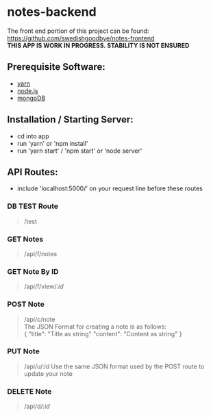 # notes-backend
The front end portion of this project can be found:  
https://github.com/swedishgoodbye/notes-frontend  
**THIS APP IS WORK IN PROGRESS. STABILITY IS NOT ENSURED**
  
## Prerequisite Software:
* [yarn](https://yarnpkg.com/en/)
* [node.js](https://nodejs.org/en/)
* [mongoDB](https://www.mongodb.com/)  
  
## Installation / Starting Server:
* cd into app
* run 'yarn' or 'npm install'
* run 'yarn start' / 'npm start' or 'node server'
  
## API Routes:  
* include 'localhost:5000/' on your request line before these routes  
### DB TEST Route
> /test

### GET Notes  
> /api/f/notes

### GET Note By ID
> /api/f/view/:_id_

### POST Note
> /api/c/note  
> The JSON Format for creating a note is as follows:  
> {
>  "title": "Title as string"
>  "content": "Content as string"
> }

### PUT Note
> /api/u/:_id_
> Use the same JSON format used by the POST route to update your note

### DELETE Note
> /api/d/:_id_
